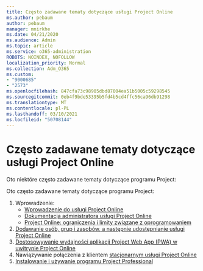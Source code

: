 ```yaml
---
title: Często zadawane tematy dotyczące usługi Project Online
ms.author: pebaum
author: pebaum
manager: mnirkhe
ms.date: 04/21/2020
ms.audience: Admin
ms.topic: article
ms.service: o365-administration
ROBOTS: NOINDEX, NOFOLLOW
localization_priority: Normal
ms.collection: Adm_O365
ms.custom:
- "9000685"
- "2573"
ms.openlocfilehash: 847cfa73c98905dbd87004ea51b5005c59298545
ms.sourcegitcommit: 0eb4f9bde53395b5fd4b5cd4ffc56ca96db91298
ms.translationtype: MT
ms.contentlocale: pl-PL
ms.lasthandoff: 03/10/2021
ms.locfileid: "50708144"
---
```

# <a name="project-online-frequently-requested-topics"></a>Często zadawane tematy dotyczące usługi Project Online

Oto niektóre często zadawane tematy dotyczące programu Project:

Oto często zadawane tematy dotyczące programu Project:
1.  Wprowadzenie: 
    -   [Wprowadzenie do usługi Project Online](https://docs.microsoft.com/projectonline/get-started-with-project-online) 
    -   [Dokumentacja administratora usługi Project Online](https://docs.microsoft.com/projectonline/project-online) 
    -   [Project Online: ograniczenia i limity związane z oprogramowaniem](https://docs.microsoft.com/ProjectOnline/project-online-software-boundaries-and-limits) 
2.  [Dodawanie osób, grup i zasobów, a następnie udostępnianie usługi Project Online](https://docs.microsoft.com/projectonline/step-2-add-people-to-project-online) 
3.  [Dostosowywanie wydajności aplikacji Project Web App (PWA) w uwitrynie Project Online](https://docs.microsoft.com/projectonline/tune-project-online-performance)
4.  Nawiązywanie połączenia z klientem [stacjonarnym usługi Project Online](https://docs.microsoft.com/projectonline/connect-to-project-online-with-the-project-online-desktop-client) 
5.  [Instalowanie i używanie programu Project Professional](https://support.office.com/article/install-project-7059249b-d9fe-4d61-ab96-5c5bf435f281) 
